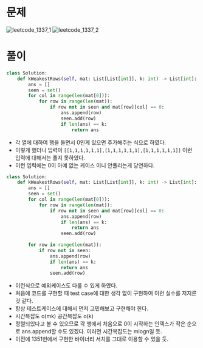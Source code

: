 # 문제
![leetcode_1337_1](https://user-images.githubusercontent.com/51700219/76525298-f1adae80-64ae-11ea-833a-fba62cc244eb.png)
![leetcode_1337_2](https://user-images.githubusercontent.com/51700219/76525315-fd00da00-64ae-11ea-9776-4d22076c607c.png)

# 풀이 
```python
class Solution:
    def kWeakestRows(self, mat: List[List[int]], k: int) -> List[int]:
        ans = []
        seen = set()
        for col in range(len(mat[0])):
            for row in range(len(mat)):
                if row not in seen and mat[row][col] == 0:
                    ans.append(row)
                    seen.add(row)
                    if len(ans) == k:
                        return ans
```
- 각 열에 대하여 행을 돌면서 0인게 있으면 추가해주는 식으로 하였다.
- 이렇게 했더니 입력이 `[[1,1,1,1,1,1],[1,1,1,1,1,1],[1,1,1,1,1,1]]` 이런 입력에 대해서는 풀지 못하였다.
- 이런 입력에는 0이 아예 없는 케이스 이니 안풀리는게 당연하다.
```python
class Solution:
    def kWeakestRows(self, mat: List[List[int]], k: int) -> List[int]:
        ans = []
        seen = set()
        for col in range(len(mat[0])):
            for row in range(len(mat)):
                if row not in seen and mat[row][col] == 0:
                    ans.append(row)
                    if len(ans) == k:
                        return ans
                    seen.add(row)
        
        for row in range(len(mat)):
            if row not in seen:
                ans.append(row)
                if len(ans) == k:
                    return ans
                seen.add(row)
```
- 이런식으로 예외케이스도 다룰 수 있게 하였다.
- 처음에 코드를 구현할 때 test case에 대한 생각 없이 구현하여 이런 실수를 저지른것 같다.
- 항상 테스트케이스에 대해서 먼저 고민해보고 구현해야 한다.
- 시간복잡도 o(mk) 공간복잡도 o(k)
- 정렬되있다고 볼 수 있으므로 각 행에서 처음으로 0이 시작하는 인덱스가 작은 순으로 ans.append할 수도 있겠다. 이러면 시간복잡도는 mlogn일 듯.
- 이전에 1351번에서 구현한 바이너리 서치를 그대로 이용할 수 있을 듯.
